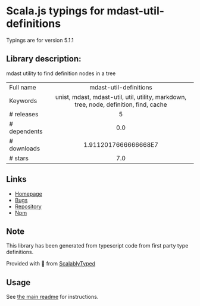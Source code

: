 
# Scala.js typings for mdast-util-definitions

Typings are for version 5.1.1

## Library description:
mdast utility to find definition nodes in a tree

|                    |                 |
| ------------------ | :-------------: |
| Full name          | mdast-util-definitions |
| Keywords           | unist, mdast, mdast-util, util, utility, markdown, tree, node, definition, find, cache |
| # releases         | 5 |
| # dependents       | 0.0 |
| # downloads        | 1.9112017666666668E7 |
| # stars            | 7.0 |

## Links
- [Homepage](https://github.com/syntax-tree/mdast-util-definitions#readme)
- [Bugs](https://github.com/syntax-tree/mdast-util-definitions/issues)
- [Repository](https://github.com/syntax-tree/mdast-util-definitions)
- [Npm](https://www.npmjs.com/package/mdast-util-definitions)
    


## Note
This library has been generated from typescript code from first party type definitions.

Provided with :purple_heart: from [ScalablyTyped](https://github.com/oyvindberg/ScalablyTyped)

## Usage
See [the main readme](../../readme.md) for instructions.


